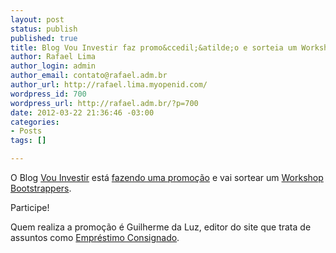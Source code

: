 ```yaml
--- 
layout: post
status: publish
published: true
title: Blog Vou Investir faz promo&ccedil;&atilde;o e sorteia um Workshop Bootstrappers
author: Rafael Lima
author_login: admin
author_email: contato@rafael.adm.br
author_url: http://rafael.lima.myopenid.com/
wordpress_id: 700
wordpress_url: http://rafael.adm.br/?p=700
date: 2012-03-22 21:36:46 -03:00
categories: 
- Posts
tags: []

---
```

O Blog <a href="http://blogs.diariodepernambuco.com.br/vouinvestir/">Vou Investir</a> est&aacute; <a href="http://blogs.diariodepernambuco.com.br/vouinvestir/?p=516">fazendo uma promo&ccedil;&atilde;o</a> e vai sortear um <a href="http://workshop.bootstrappers.com.br/">Workshop Bootstrappers</a>.

Participe!

Quem realiza a promo&ccedil;&atilde;o &eacute; Guilherme da Luz, editor do site que trata de assuntos como <a href="http://www.emprestimo.org/emprestimo-consignado">Empr&eacute;stimo Consignado</a>.
